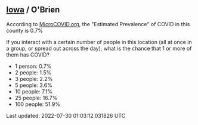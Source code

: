 
## [Iowa](/united-states/iowa) / O'Brien

According to [MicroCOVID.org](http://microcovid.org),
the "Estimated Prevalence" of COVID in this county is 0.7%

If you interact with a certain number of people in this location
(all at once in a group, or spread out across the day), what is the chance that
1 or more of them has COVID?

- 1 person: 0.7%
- 2 people: 1.5%
- 3 people: 2.2%
- 5 people: 3.6%
- 10 people: 7.1%
- 25 people: 16.7%
- 100 people: 51.9%

Last updated: 2022-07-30 01:03:12.031826 UTC
